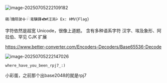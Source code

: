 ![image-20250705222109182](https://7r1umphk.github.io/image/20250705222109387.webp)

```
鵷𓁥鑥陨驶𖥟𓍯靟驥鑮𒅲汪潟ᔩ Ex: HMV{Flag}
```

字符依然是超宽 Unicode，很像上道题。
含有多种语系字符 汉字、埃及象形、阿拉伯、罕见 CJK 扩展

https://www.better-converter.com/Encoders-Decoders/Base65536-Decode

![image-20250705222147026](https://7r1umphk.github.io/image/20250705222147304.webp)

```
where_have_you_been_rpj7_:)
```

小彩蛋，之前那个出base2048的就是rpj7